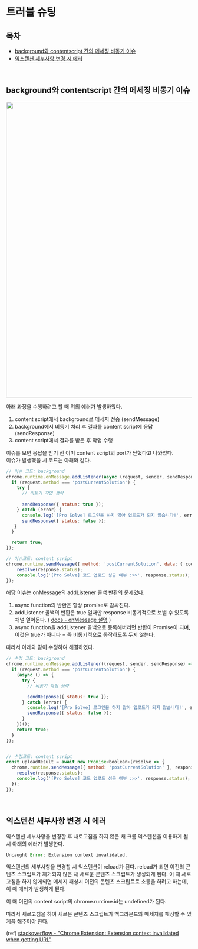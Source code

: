 # 트러블 슈팅

## 목차
- [background와 contentscript 간의 메세징 비동기 이슈](#background와-contentscript-간의-메세징-비동기-이슈)
- [익스텐션 세부사항 변경 시 에러](#익스텐션-세부사항-변경-시-에러)

<br />

## background와 contentscript 간의 메세징 비동기 이슈

<p align="center">
  <img src="https://imgur.com/nLYR6fv.png" width="800">
</p>

아래 과정을 수행하려고 할 때 위의 에러가 발생하였다.

1. content script에서 background로 메세지 전송 (sendMessage)
2. background에서 비동기 처리 후 결과를 content script에 응답 (sendResponse)
3. content script에서 결과를 받은 후 작업 수행

이슈를 보면 응답을 받기 전 이미 content script의 port가 닫혔다고 나와있다. <br />
이슈가 발생했을 시 코드는 아래와 같다.

```js
// 이슈 코드: background
chrome.runtime.onMessage.addListener(async (request, sender, sendResponse) => {
  if (request.method === 'postCurrentSolution') {
    try {
      // 비동기 작업 생략
      
      sendResponse({ status: true });
    } catch (error) {
      console.log('[Pro Solve] 로그인을 하지 않아 업로드가 되지 않습니다!', error);
      sendResponse({ status: false });
   }
  }

  return true;
});

// 이슈코드: content script
chrome.runtime.sendMessage({ method: 'postCurrentSolution', data: { code } }, response => {
    resolve(response.status);
    console.log('[Pro Solve] 코드 업로드 성공 여부 :>>', response.status);
});
```

해당 이슈는 onMessage의 addListener 콜백 반환의 문제였다.

1. async function의 반환은 항상 promise로 감싸진다.
2. addListener 콜백의 반환은 true 일때만 response 비동기적으로 보낼 수 있도록 채널 열어둔다. ( [docs - onMessage 설명](https://developer.chrome.com/docs/extensions/reference/runtime/#event-onMessage) )
3. async function을 addListener 콜백으로 등록해버리면 반환이 Promise<boolean>이 되며, 이것은 true가 아니다 = 즉 비동기적으로 동작하도록 두지 않는다.

따라서 아래와 같이 수정하여 해결하였다.

```js
// 수정 코드: background
chrome.runtime.onMessage.addListener((request, sender, sendResponse) => {
  if (request.method === 'postCurrentSolution') {
    (async () => {
      try {
        // 비동기 작업 생략

        sendResponse({ status: true });
      } catch (error) {
        console.log('[Pro Solve] 로그인을 하지 않아 업로드가 되지 않습니다!', error);
        sendResponse({ status: false });
      }
    })();
    return true;
  }
});


// 수정코드: content script
const uploadResult = await new Promise<boolean>(resolve => {
  chrome.runtime.sendMessage({ method: 'postCurrentSolution' }, response => {
    resolve(response.status);
    console.log('[Pro Solve] 코드 업로드 성공 여부 :>>', response.status);
  });
});
```

<br />

## 익스텐션 세부사항 변경 시 에러

익스텐션 세부사항을 변경한 후 새로고침을 하지 않은 채 크롬 익스텐션을 이용하게 될시 아래의 에러가 발생한다.

```jsx
Uncaught Error: Extension context invalidated.
```

익스텐션의 세부사항을 변경할 시 익스텐션이 reload가 된다. reload가 되면 이전의 콘텐츠 스크립트가 제거되지 않은 채 새로운 콘텐츠 스크립트가 생성되게 된다. 이 때 새로고침을 하지 않게되면 메세지 패싱시 이전의 콘텐츠 스크립트로 소통을 하려고 하는데, 이 때 에러가 발생하게 된다.

이 때 이전의 content script의 chrome.runtime.id는 undefined가 된다.

따라서 새로고침을 하여 새로운 콘텐츠 스크립트가 백그라운드와 메세지를 패싱할 수 있게끔 해주어야 한다. <br />

(ref) [stackoverflow - "Chrome Extension: Extension context invalidated when getting URL"](https://stackoverflow.com/questions/63521378/chrome-extension-extension-context-invalidated-when-getting-url)
